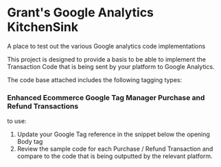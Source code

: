 # Grant's Google Analytics KitchenSink
A place to test out the various Google analytics code implementations

This project is designed to provide a basis to be able to implement the Transaction Code that is being sent by your platform to Google Analytics. 

The code base attached includes the following tagging types: 

### Enhanced Ecommerce Google Tag Manager Purchase and Refund Transactions 

to use: 

1. Update your Google Tag reference in the snippet below the opening Body tag
2. Review the sample code for each Purchase / Refund Transaction and compare to the code that is being outputted by the relevant platform.

